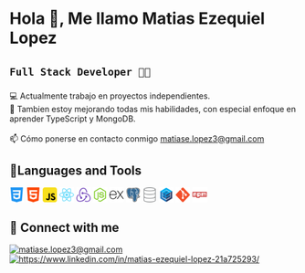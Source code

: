 <div>
    <h1>
      Hola 👋, Me llamo Matias Ezequiel Lopez
    </h1>
<h2>
  
    Full Stack Developer 👩‍💻
</h2>



💻  Actualmente trabajo en proyectos independientes.
<br/>
🌱 Tambien estoy mejorando todas mis habilidades, con especial enfoque en aprender TypeScript y MongoDB.
<br/>
<br/>
📫 Cómo ponerse en contacto conmigo matiase.lopez3@gmail.com
  
</div>

## 🔧Languages and Tools

<p align="left">
<img width="5%" src="https://github.com/MarianaCurto/MarianaCurto/blob/main/css.png?raw=true">
<img width="5%" src="https://github.com/MarianaCurto/MarianaCurto/blob/main/html.png?raw=true">
<img width="5%" src="https://github.com/MarianaCurto/MarianaCurto/blob/main/js.png?raw=true">
<img width="5%" src="https://github.com/MarianaCurto/MarianaCurto/blob/main/reactjs.png?raw=true">
<img width="5%" src="https://github.com/MarianaCurto/MarianaCurto/blob/main/redux.png?raw=true">
<img width="5%" src="https://github.com/MarianaCurto/MarianaCurto/blob/main/nodejs.png?raw=true">
<img width="5%" src="https://github.com/MarianaCurto/MarianaCurto/blob/main/express.png?raw=true">
<img width="5%" src="https://github.com/MarianaCurto/MarianaCurto/blob/main/postgresql.png?raw=true">
<img width="5%" src="https://github.com/MarianaCurto/MarianaCurto/blob/main/sql.png?raw=true">
<img width="5%" src="https://github.com/MarianaCurto/MarianaCurto/blob/main/sequelize.png?raw=true">
<img width="5%" src="https://github.com/MarianaCurto/MarianaCurto/blob/main/git.png?raw=true">
<img width="5%" src="https://github.com/MarianaCurto/MarianaCurto/blob/main/npm.png?raw=true">
</p>

## 📧 Connect with me
<p align="left">
  <a href="https://mail.google.com/mail/u/0/?fs=1&to=matiase.lopez3@gmail.com&tf=cm"><img src="https://upload.wikimedia.org/wikipedia/commons/thumb/7/7e/Gmail_icon_%282020%29.svg/1280px-Gmail_icon_%282020%29.svg.png" alt="matiase.lopez3@gmail.com" height="45" width="50" /></a>
    &nbsp;&nbsp;&nbsp;&nbsp;
  <a href="https://www.linkedin.com/in/matias-ezequiel-lopez-21a725293/" target="_blank"><img src="https://raw.githubusercontent.com/rahuldkjain/github-profile-readme-generator/master/src/images/icons/Social/linked-in-alt.svg" alt="https://www.linkedin.com/in/matias-ezequiel-lopez-21a725293/" height="50" width="50" /></a>
</p>
